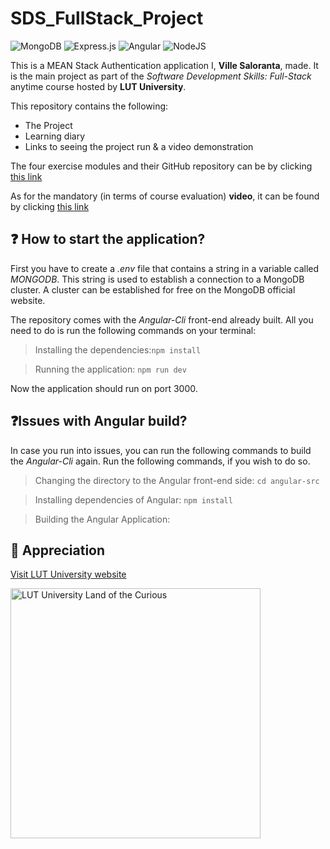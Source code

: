 # SDS_FullStack_Project

![MongoDB](https://img.shields.io/badge/MongoDB-%234ea94b.svg?style=for-the-badge&logo=mongodb&logoColor=white)
![Express.js](https://img.shields.io/badge/express.js-%23404d59.svg?style=for-the-badge&logo=express&logoColor=%2361DAFB)
![Angular](https://img.shields.io/badge/angular-%23DD0031.svg?style=for-the-badge&logo=angular&logoColor=white)
![NodeJS](https://img.shields.io/badge/node.js-6DA55F?style=for-the-badge&logo=node.js&logoColor=white)


This is a MEAN Stack Authentication application I, **Ville Saloranta**, made. It is the main project as part of the *Software Development Skills: Full-Stack* anytime course hosted by **LUT University**. 

This repository contains the following:
* The Project
* Learning diary 
* Links to seeing the project run & a video demonstration

The four exercise modules and their GitHub repository can be by clicking [this link](https://github.com/CaptainCluster/SoftwareDevSkills_FullStack_Modules)

As for the mandatory (in terms of course evaluation) **video**, it can be found by clicking [this link](https://youtu.be/b_UM34K0NPs?si=KZb30_LFWpOyI4mI)

❓ How to start the application?
---
First you have to create a *.env* file that contains a string in a variable called *MONGODB*. This string is used to establish a connection to a MongoDB cluster. A cluster can be established for free
on the MongoDB official website.

The repository comes with the *Angular-Cli* front-end already built. All you need to do is run the
following commands on your terminal:

> Installing the dependencies:`npm install`

> Running the application: `npm run dev`

Now the application should run on port 3000.

❓Issues with Angular build?
---
In case you run into issues, you can run the following commands to build the *Angular-Cli* again.
Run the following commands, if you wish to do so.

> Changing the directory to the Angular front-end side: `cd angular-src`

> Installing dependencies of Angular: `npm install`

> Building the Angular Application: 


🙏 Appreciation
---
[Visit LUT University website](https://www.lut.fi/en)

<img src="https://github.com/CaptainCluster/ArtistDatabase/assets/121576355/bbf5afeb-487c-4684-9f86-9fc2fd787d7e" alt="LUT University Land of the Curious" style="width: 400px;">
